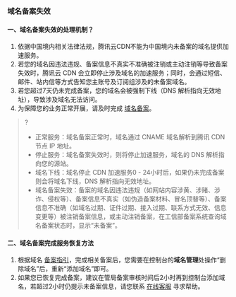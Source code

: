 ### 域名备案失效
#### 一、域名备案失效的处理机制？
1. 依据中国境内相关法律法规，腾讯云CDN不能为中国境内未备案的域名提供加速服务。
2. 若您的域名因违法违规、备案信息不真实不准确被注销或主动注销等导致备案失效时，腾讯云 CDN 会立即停止涉及域名的加速服务；同时，会通过短信、邮件、站内信等方式告知您主账号及订阅组涉及的未备案域名。
3. 若您超过7天仍未完成备案，您的域名会被强制下线（DNS 解析指向无效地址），导致涉及域名无法访问。
4. 为保障您的业务正常开展，请及时完成 [域名备案](https://cloud.tencent.com/document/product/243)。

>?
>- 正常服务：域名备案正常时，域名通过 CNAME 域名解析到腾讯 CDN 节点 IP 地址。
>- 停止服务：域名备案失效时，则将停止加速服务，域名的 DNS 解析指向您的源站。
>- 域名下线：域名停止 CDN 加速服务0 - 24小时后，如果仍未完成备案则会将域名下线，DNS 解析指向无效地址。
>- 域名备案失效：备案的域名因违法违规（如网站内容涉黄、涉赌、涉诈、侵权等）、备案信息不真实（如伪造备案材料、冒名顶替等）、备案信息不准确（如域名过期、证件过期、接入过期、联系方式无效、信息变更等）被注销备案信息，或主动注销备案，在工信部备案系统查询域名备案状态时，显示“未备案”。

#### 二、域名备案完成服务恢复方法

1. 根据域名 [备案指引](https://cloud.tencent.com/document/product/243)，完成相关备案后，您需要在控制台的**域名管理**处操作“删除域名”后，重新“添加域名”即可。
2. 如果您已恢复完成备案，建议在管局备案审核时间后2小时再到控制台添加域名，若超过2小时仍提示未备案信息，请您联系 [在线客服](https://cloud.tencent.com/act/event/Online_service?from=doc_243) 寻求帮助。
